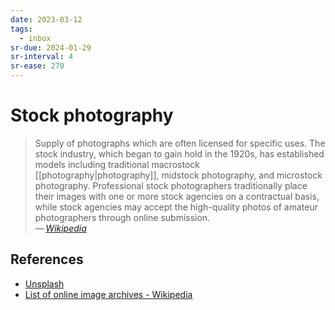 ```yaml
---
date: 2023-03-12
tags:
  - inbox
sr-due: 2024-01-29
sr-interval: 4
sr-ease: 270
---
```


# Stock photography

> Supply of photographs which are often licensed for specific uses. The stock
> industry, which began to gain hold in the 1920s, has established models
> including traditional macrostock [[photography|photography]], midstock
> photography, and microstock photography. Professional stock photographers
> traditionally place their images with one or more stock agencies on a
> contractual basis, while stock agencies may accept the high-quality photos of
> amateur photographers through online submission.\
> — <cite>[Wikipedia](https://en.wikipedia.org/wiki/Stock_photography)</cite>

## References

- [Unsplash](https://unsplash.com/)
- [List of online image archives - Wikipedia](https://en.wikipedia.org/wiki/List_of_online_image_archives)
